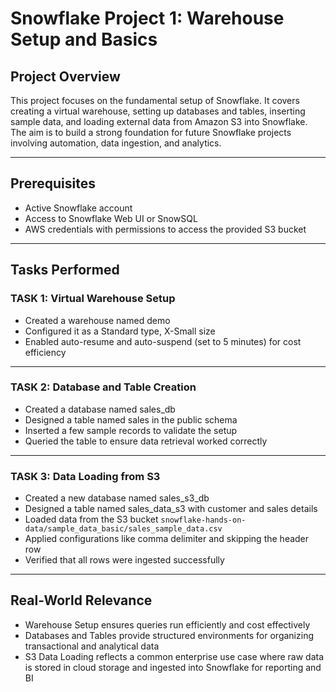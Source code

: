 # Snowflake Project 1: Warehouse Setup and Basics

## Project Overview
This project focuses on the fundamental setup of Snowflake. It covers creating a virtual warehouse, setting up databases and tables, inserting sample data, and loading external data from Amazon S3 into Snowflake. The aim is to build a strong foundation for future Snowflake projects involving automation, data ingestion, and analytics.

---

## Prerequisites
- Active Snowflake account  
- Access to Snowflake Web UI or SnowSQL  
- AWS credentials with permissions to access the provided S3 bucket  

---

## Tasks Performed

### TASK 1: Virtual Warehouse Setup
- Created a warehouse named demo  
- Configured it as a Standard type, X-Small size  
- Enabled auto-resume and auto-suspend (set to 5 minutes) for cost efficiency  

---

### TASK 2: Database and Table Creation
- Created a database named sales_db  
- Designed a table named sales in the public schema  
- Inserted a few sample records to validate the setup  
- Queried the table to ensure data retrieval worked correctly  

---

### TASK 3: Data Loading from S3
- Created a new database named sales_s3_db  
- Designed a table named sales_data_s3 with customer and sales details  
- Loaded data from the S3 bucket `snowflake-hands-on-data/sample_data_basic/sales_sample_data.csv`  
- Applied configurations like comma delimiter and skipping the header row  
- Verified that all rows were ingested successfully  

---

## Real-World Relevance
- Warehouse Setup ensures queries run efficiently and cost effectively  
- Databases and Tables provide structured environments for organizing transactional and analytical data  
- S3 Data Loading reflects a common enterprise use case where raw data is stored in cloud storage and ingested into Snowflake for reporting and BI
